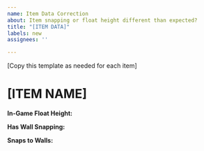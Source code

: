 ```yaml
---
name: Item Data Correction
about: Item snapping or float height different than expected?
title: "[ITEM DATA]"
labels: new
assignees: ''

---
```


[Copy this template as needed for each item]
# [ITEM NAME]

**In-Game Float Height:** 

**Has Wall Snapping:** 

**Snaps to Walls:**
